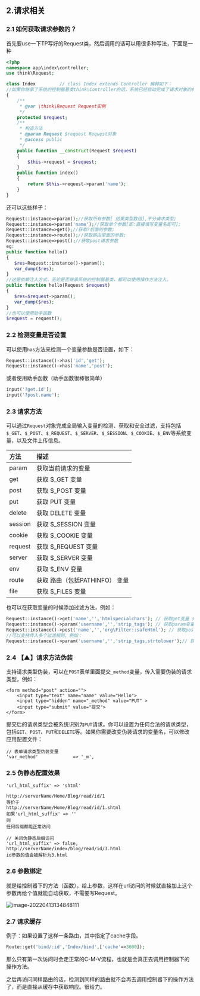 ## 2.请求相关

### 2.1 如何获取请求参数的？

首先要use一下TP写好的Request类，然后调用的话可以用很多种写法，下面是一种

```php
<?php
namespace app\index\controller;
use think\Request;

class Index 		// class Index extends Controller 解释如下：
//如果你继承了系统的控制器基类think\Controller的话，系统已经自动完成了请求对象的构造方法注入了，你可以直接使用$this->request属性调用当前的请求对象。
{
    /**
     * @var \think\Request Request实例
     */
    protected $request;
    /**
     * 构造方法
     * @param Request $request Request对象
     * @access public
     */
    public function __construct(Request $request)
    {
		$this->request = $request;
    }
    public function index()
    {
		return $this->request->param('name');
    }    
}
```

还可以这些样子：

```php
Request::instance=>param();//获取所有参数[ 结果类型数组],不分请求类型;
Request::instance=>param('name');//获取单个参数[即:直接填写变量名即可];
Request::instance=>get();//获取?后面的参数;
Request::instance=>route();//获取路由里面的参数; 
Request::instance=>post();//获取post请求参数
eg:
public function hello()
{
   $res=Request::instance()->param();
   var_dump($res);
}
//这是依赖注入方式，无论是否继承系统的控制器基类，都可以使用操作方法注入。
public function hello(Request $request)
{
   $res=$request->param();
   var_dump($res);
}
//也可以使用助手函数
$request = request();
```

### 2.2 检测变量是否设置

可以使用`has`方法来检测一个变量参数是否设置，如下：

```php
Request::instance()->has('id','get');
Request::instance()->has('name','post');
```

或者使用助手函数（助手函数很棒很简单）

```php
input('?get.id');
input('?post.name');
```

### 2.3 请求方法

可以通过`Request`对象完成全局输入变量的检测、获取和安全过滤，支持包括`$_GET`、`$_POST`、`$_REQUEST`、`$_SERVER`、`$_SESSION`、`$_COOKIE`、`$_ENV`等系统变量，以及文件上传信息。

| 方法    | 描述                           |
| :------ | :----------------------------- |
| param   | 获取当前请求的变量             |
| get     | 获取 $_GET 变量                |
| post    | 获取 $_POST 变量               |
| put     | 获取 PUT 变量                  |
| delete  | 获取 DELETE 变量               |
| session | 获取 $_SESSION 变量            |
| cookie  | 获取 $_COOKIE 变量             |
| request | 获取 $_REQUEST 变量            |
| server  | 获取 $_SERVER 变量             |
| env     | 获取 $_ENV 变量                |
| route   | 获取 路由（包括PATHINFO） 变量 |
| file    | 获取 $_FILES 变量              |

也可以在获取变量的时候添加过滤方法，例如：

```php
Request::instance()->get('name','','htmlspecialchars'); // 获取get变量 并用htmlspecialchars函数过滤
Request::instance()->param('username','','strip_tags'); // 获取param变量 并用strip_tags函数过滤
Request::instance()->post('name','','org\Filter::safeHtml'); // 获取post变量 并用org\Filter类的safeHtml方法过滤
//可以支持传入多个过滤规则，例如：
Request::instance()->param('username','','strip_tags,strtolower');// 获取param变量 并依次调用strip_tags、strtolower函数过滤
```

### 2.4 【▲】请求方法伪装

支持请求类型伪装，可以在`POST`表单里面提交`_method`变量，传入需要伪装的请求类型，例如：

```
<form method="post" action="">
    <input type="text" name="name" value="Hello">
    <input type="hidden" name="_method" value="PUT" >
    <input type="submit" value="提交">
</form>
```

提交后的请求类型会被系统识别为`PUT`请求。你可以设置为任何合法的请求类型，包括`GET`、`POST`、`PUT`和`DELETE`等。如果你需要改变伪装请求的变量名，可以修改应用配置文件：

```
// 表单请求类型伪装变量
'var_method'             => '_m',
```

### 2.5 伪静态配置效果

```
'url_html_suffix' => 'shtml'

http://serverName/Home/Blog/read/id/1
等价于
http://serverName/Home/Blog/read/id/1.shtml
如果'url_html_suffix' => ''
则
任何后缀都能正常访问

// 关闭伪静态后缀访问
'url_html_suffix' => false,
http://serverName/index/blog/read/id/3.html
id参数的值会被解析为3.html
```

### 2.6 参数绑定

就是给控制器下的方法（函数），给上参数，这样在url访问的时候就直接加上这个参数再给个值就能自动获取，不需要写Request。

![image-20220413134848111](https://user-images.githubusercontent.com/68197734/163171967-05eb5722-78d6-4ecc-94f4-82fca2381b3c.png)

### 2.7 请求缓存

例子：如果设置了这样一条路由，其中指定了cache字段。

```php
Route::get('bind/:id','Index/bind',['cache'=>3600]);
```

那么只有第一次访问时会走正常的C-M-V流程，也就是会真正去调用控制器下的操作方法。

之后再访问同样路由的话，检测到同样的路由就不会再去调用控制器下的操作方法了，而是直接从缓存中获取响应。很给力。
